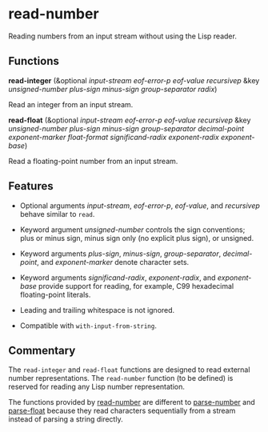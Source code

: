 # read-number

Reading numbers from an input stream without using the Lisp reader.


## Functions


**read-integer** (&optional _input-stream_ _eof-error-p_ _eof-value_ _recursivep_ &key _unsigned-number_ _plus-sign_ _minus-sign_ _group-separator_ _radix_)

Read an integer from an input stream.


**read-float** (&optional _input-stream_ _eof-error-p_ _eof-value_ _recursivep_ &key _unsigned-number_ _plus-sign_ _minus-sign_ _group-separator_ _decimal-point_ _exponent-marker_ _float-format_ _significand-radix_ _exponent-radix_ _exponent-base_)

Read a floating-point number from an input stream.


## Features

* Optional arguments _input-stream_, _eof-error-p_, _eof-value_, and
  _recursivep_ behave similar to `read`.

* Keyword argument _unsigned-number_ controls the sign conventions;
  plus or minus sign, minus sign only (no explicit plus sign), or
  unsigned.

* Keyword arguments _plus-sign_, _minus-sign_, _group-separator_,
  _decimal-point_, and _exponent-marker_ denote character sets.

* Keyword arguments _significand-radix_, _exponent-radix_, and
  _exponent-base_ provide support for reading, for example, C99
  hexadecimal floating-point literals.

* Leading and trailing whitespace is not ignored.

* Compatible with `with-input-from-string`.


## Commentary

The `read-integer` and `read-float` functions are designed to read
external number representations.  The `read-number` function (to be
defined) is reserved for reading any Lisp number representation.

The functions provided by [read-number][] are different to
[parse-number][] and [parse-float][] because they read characters
sequentially from a stream instead of parsing a string directly.


[read-number]: https://github.com/ralph-schleicher/read-number
[parse-number]: https://github.com/sharplispers/parse-number
[parse-float]: https://github.com/soemraws/parse-float
